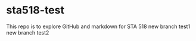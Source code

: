 # sta518-test
This repo is to explore GitHub and markdown for STA 518
new branch test1
new branch test2
